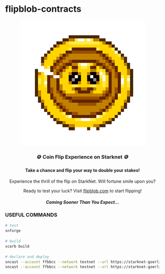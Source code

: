 # flipblob-contracts

<p align="center">
  <img src="spin.gif" alt="flip animation"/>
</p>
<h3 align="center">🪙 Coin Flip Experience on Starknet 🪙</h3>
<h4 align="center">Take a chance and flip your way to double your stakes!</h4>

<p align="center">
  Experience the thrill of the flip on StarkNet. Will fortune smile upon you? <br>
</p>

<p align="center">
  Ready to test your luck? Visit <a href="https://flipblob.com/">flipblob.com</a> to start flipping!
</p>

<h5 align="center">Coming Sooner Than You Expect...</h5>

### USEFUL COMMANDS
```bash
# test 
snforge

# build
scarb build

# declare and deploy
sncast --account ffbbcc --network testnet --url https://starknet-goerli.infura.io/v3/5bfa78a2165d4d169dc9c519ab5a42a6 declare --contract-name Flip --max-fee 969082993868615
sncast --account ffbbcc --network testnet --url https://starknet-goerli.infura.io/v3/5bfa78a2165d4d169dc9c519ab5a42a6 deploy --class-hash 0x23b5c3797f2f03ec96d9897392a962fe66892e8c8c44f99f46242e4ddb515c9 --max-fee 969082993868615
